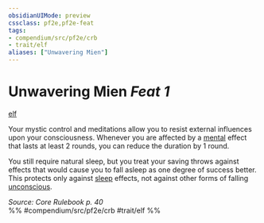 ```yaml
---
obsidianUIMode: preview
cssclass: pf2e,pf2e-feat
tags:
- compendium/src/pf2e/crb
- trait/elf
aliases: ["Unwavering Mien"]
---
```

# Unwavering Mien  *Feat 1*  
[elf](/rules/traits/elf.md)  


Your mystic control and meditations allow you to resist external influences upon your consciousness. Whenever you are affected by a [mental](/rules/traits/mental.md) effect that lasts at least 2 rounds, you can reduce the duration by 1 round.

You still require natural sleep, but you treat your saving throws against effects that would cause you to fall asleep as one degree of success better. This protects only against [sleep](/rules/traits/sleep.md) effects, not against other forms of falling [unconscious](/rules/conditions.md#Unconscious).

*Source: Core Rulebook p. 40*  
%% #compendium/src/pf2e/crb #trait/elf %%